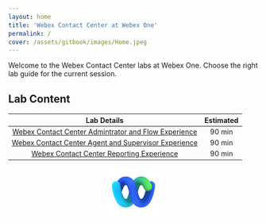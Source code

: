 ```yaml
---
layout: home
title: 'Webex Contact Center at Webex One'
permalink: /
cover: /assets/gitbook/images/Home.jpeg
---
```


Welcome to the Webex Contact Center labs at Webex One.
Choose the right lab guide for the current session.

## Lab Content

|                                         Lab Details                                          | Estimated |
| :------------------------------------------------------------------------------------------: | :-------: |
|  [Webex Contact Center Admintrator and Flow Experience ](/pages/01_Admin_flow_Experience/)   |  90 min   |
| [Webex Contact Center Agent and Supervisor Experience](/pages/02_AgentSupervisorExperience/) |  90 min   |
|         [Webex Contact Center Reporting Experience](/pages/03_ReportingExperience/)          |  90 min   |

<center><img src="/assets/gitbook/images/webex.png" width="100"></center>
